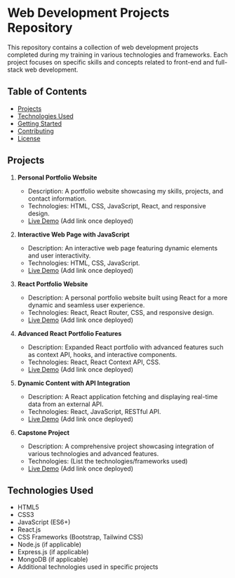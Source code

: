 # Web Development Projects Repository

This repository contains a collection of web development projects completed during my training in various technologies and frameworks. Each project focuses on specific skills and concepts related to front-end and full-stack web development.

## Table of Contents

- [Projects](#projects)
- [Technologies Used](#technologies-used)
- [Getting Started](#getting-started)
- [Contributing](#contributing)
- [License](#license)

## Projects

1. **Personal Portfolio Website**
   - Description: A portfolio website showcasing my skills, projects, and contact information.
   - Technologies: HTML, CSS, JavaScript, React, and responsive design.
   - [Live Demo](#) (Add link once deployed)

2. **Interactive Web Page with JavaScript**
   - Description: An interactive web page featuring dynamic elements and user interactivity.
   - Technologies: HTML, CSS, JavaScript.
   - [Live Demo](#) (Add link once deployed)

3. **React Portfolio Website**
   - Description: A personal portfolio website built using React for a more dynamic and seamless user experience.
   - Technologies: React, React Router, CSS, and responsive design.
   - [Live Demo](#) (Add link once deployed)

4. **Advanced React Portfolio Features**
   - Description: Expanded React portfolio with advanced features such as context API, hooks, and interactive components.
   - Technologies: React, React Context API, CSS.
   - [Live Demo](#) (Add link once deployed)

5. **Dynamic Content with API Integration**
   - Description: A React application fetching and displaying real-time data from an external API.
   - Technologies: React, JavaScript, RESTful API.
   - [Live Demo](#) (Add link once deployed)

6. **Capstone Project**
   - Description: A comprehensive project showcasing integration of various technologies and advanced features.
   - Technologies: (List the technologies/frameworks used)
   - [Live Demo](#) (Add link once deployed)

## Technologies Used

- HTML5
- CSS3
- JavaScript (ES6+)
- React.js
- CSS Frameworks (Bootstrap, Tailwind CSS)
- Node.js (if applicable)
- Express.js (if applicable)
- MongoDB (if applicable)
- Additional technologies used in specific projects

